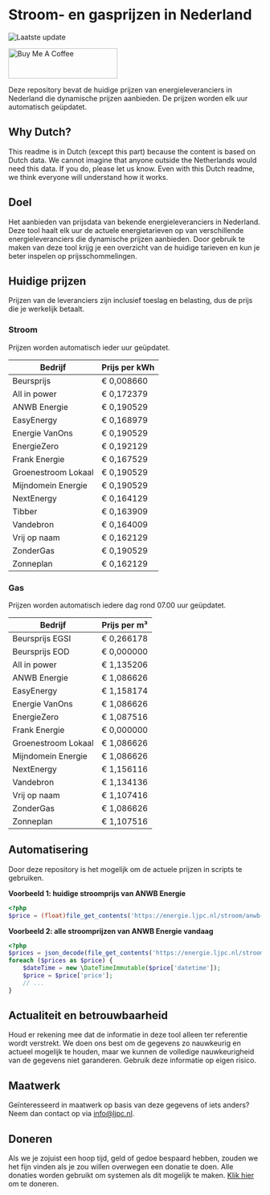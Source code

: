 # Stroom- en gasprijzen in Nederland

![Laatste update](https://img.shields.io/badge/laatste%20update-2024--03--28%2015%3A00%20CET-brightgreen)

<a href="https://www.buymeacoffee.com/Lars-" target="_blank"><img src="https://cdn.buymeacoffee.com/buttons/v2/default-orange.png" alt="Buy Me A Coffee" height="60" style="height: 60px !important;width: 217px !important;" ></a>

Deze repository bevat de huidige prijzen van energieleveranciers in Nederland die dynamische prijzen aanbieden. De prijzen worden elk uur automatisch geüpdatet.

## Why Dutch?

This readme is in Dutch (except this part) because the content is based on Dutch data. We cannot imagine that anyone outside the Netherlands would need this data. If you do, please let us know. Even with this Dutch readme, we think
everyone will understand how it works.

## Doel

Het aanbieden van prijsdata van bekende energieleveranciers in Nederland. Deze tool haalt elk uur de actuele energietarieven op van verschillende energieleveranciers die dynamische prijzen aanbieden. Door gebruik te maken van deze tool
krijg je een overzicht van de huidige tarieven en kun je beter inspelen op prijsschommelingen.

## Huidige prijzen

Prijzen van de leveranciers zijn inclusief toeslag en belasting, dus de prijs die je werkelijk betaalt.

### Stroom

Prijzen worden automatisch ieder uur geüpdatet.

 Bedrijf | Prijs per kWh 
---------|---------------
Beursprijs | € 0,008660
All in power | € 0,172379
ANWB Energie | € 0,190529
EasyEnergy | € 0,168979
Energie VanOns | € 0,190529
EnergieZero | € 0,192129
Frank Energie | € 0,167529
Groenestroom Lokaal | € 0,190529
Mijndomein Energie | € 0,190529
NextEnergy | € 0,164129
Tibber | € 0,163909
Vandebron | € 0,164009
Vrij op naam | € 0,162129
ZonderGas | € 0,190529
Zonneplan | € 0,162129


### Gas

Prijzen worden automatisch iedere dag rond 07.00 uur geüpdatet.

 Bedrijf | Prijs per m³ 
---------|--------------
Beursprijs EGSI | € 0,266178
Beursprijs EOD | € 0,000000
All in power | € 1,135206
ANWB Energie | € 1,086626
EasyEnergy | € 1,158174
Energie VanOns | € 1,086626
EnergieZero | € 1,087516
Frank Energie | € 0,000000
Groenestroom Lokaal | € 1,086626
Mijndomein Energie | € 1,086626
NextEnergy | € 1,156116
Vandebron | € 1,134136
Vrij op naam | € 1,107416
ZonderGas | € 1,086626
Zonneplan | € 1,107516


## Automatisering

Door deze repository is het mogelijk om de actuele prijzen in scripts te gebruiken.

**Voorbeeld 1: huidige stroomprijs van ANWB Energie**

```php
<?php
$price = (float)file_get_contents('https://energie.ljpc.nl/stroom/anwb-energie-nu.txt');

```

**Voorbeeld 2: alle stroomprijzen van ANWB Energie vandaag**

```php
<?php
$prices = json_decode(file_get_contents('https://energie.ljpc.nl/stroom/all-in-power-vandaag.json'),true);
foreach ($prices as $price) {
    $dateTime = new \DateTimeImmutable($price['datetime']);
    $price = $price['price'];
    // ...
}
```

## Actualiteit en betrouwbaarheid

Houd er rekening mee dat de informatie in deze tool alleen ter referentie wordt verstrekt. We doen ons best om de gegevens zo nauwkeurig en actueel mogelijk te houden, maar we kunnen de volledige nauwkeurigheid van de gegevens niet
garanderen. Gebruik deze informatie op eigen risico.

## Maatwerk

Geïnteresseerd in maatwerk op basis van deze gegevens of iets anders? Neem dan contact op
via [info@ljpc.nl](mailto:info@ljpc.nl?subject=Energie%20prijzen).

## Doneren

Als we je zojuist een hoop tijd, geld of gedoe bespaard hebben, zouden we het fijn vinden als je zou willen overwegen een
donatie te doen. Alle donaties worden gebruikt om systemen als dit mogelijk te
maken. [Klik hier](https://www.buymeacoffee.com/Lars-) om te doneren.

